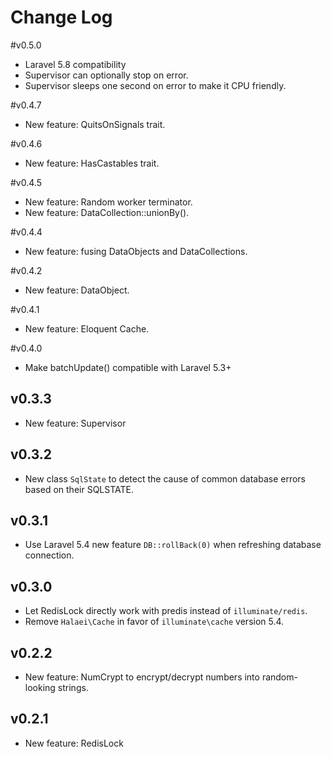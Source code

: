 # Change Log

#v0.5.0
- Laravel 5.8 compatibility
- Supervisor can optionally stop on error.
- Supervisor sleeps one second on error to make it CPU friendly.

#v0.4.7
- New feature: QuitsOnSignals trait.

#v0.4.6
- New feature: HasCastables trait.

#v0.4.5

- New feature: Random worker terminator.
- New feature: DataCollection::unionBy().

#v0.4.4

- New feature: fusing DataObjects and DataCollections.

#v0.4.2

- New feature: DataObject.

#v0.4.1

- New feature: Eloquent Cache.

#v0.4.0

- Make batchUpdate() compatible with Laravel 5.3+

## v0.3.3

- New feature: Supervisor

## v0.3.2

- New class `SqlState` to detect the cause of common database errors based on their SQLSTATE.

## v0.3.1

- Use Laravel 5.4 new feature `DB::rollBack(0)` when refreshing database connection.

## v0.3.0

- Let RedisLock directly work with predis instead of `illuminate/redis`.
- Remove `Halaei\Cache` in favor of `illuminate\cache` version 5.4.

## v0.2.2

- New feature: NumCrypt to encrypt/decrypt numbers into random-looking strings.

## v0.2.1

- New feature: RedisLock
